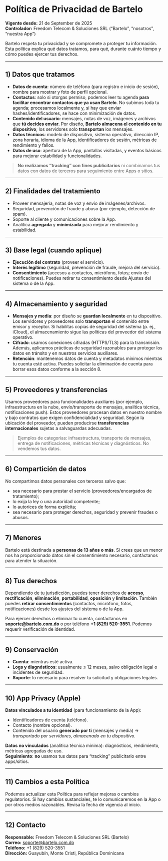 # Política de Privacidad de Bartelo

**Vigente desde:** 21 de September de 2025  
**Controlador:** Freedom Telecom & Soluciones SRL (“Bartelo”, “nosotros”, “nuestra App”)

Bartelo respeta tu privacidad y se compromete a proteger tu información. Esta política explica qué datos tratamos, para qué, durante cuánto tiempo y cómo puedes ejercer tus derechos.

---

## 1) Datos que tratamos

- **Datos de cuenta**: número de teléfono (para registro e inicio de sesión), nombre para mostrar y foto de perfil opcional.
- **Contactos**: solo si otorgas permiso, podemos leer tu agenda **para facilitar encontrar contactos que ya usan Bartelo**. No subimos toda tu agenda; procesamos localmente y, si hay que enviar hashes/identificadores, se hace con minimización de datos.
- **Contenido del usuario**: mensajes, notas de voz, imágenes y archivos que **tú decides enviar**. Por diseño, **Bartelo almacena el contenido en tu dispositivo**; los servidores solo **transportan** los mensajes.
- **Datos técnicos**: modelo de dispositivo, sistema operativo, dirección IP, zona horaria, idioma de la App, identificadores de sesión, métricas de rendimiento y fallos.
- **Datos de uso**: apertura de la App, pantallas visitadas, y eventos básicos para mejorar estabilidad y funcionalidades.

> **No realizamos “tracking” con fines publicitarios** ni combinamos tus datos con datos de terceros para seguimiento entre Apps o sitios.

---

## 2) Finalidades del tratamiento

- Proveer mensajería, notas de voz y envío de imágenes/archivos.
- Seguridad, prevención de fraude y abuso (por ejemplo, detección de spam).
- Soporte al cliente y comunicaciones sobre la App.
- Analítica **agregada** y **minimizada** para mejorar rendimiento y estabilidad.

---

## 3) Base legal (cuando aplique)

- **Ejecución del contrato** (proveer el servicio).
- **Interés legítimo** (seguridad, prevención de fraude, mejora del servicio).
- **Consentimiento** (accesos a contactos, micrófono, fotos; envío de notificaciones). Puedes retirar tu consentimiento desde Ajustes del sistema o de la App.

---

## 4) Almacenamiento y seguridad

- **Mensajes y media**: por diseño se **guardan localmente** en tu dispositivo. Los servidores y proveedores solo **transportan** el contenido entre emisor y receptor. Si habilitas copias de seguridad del sistema (p. ej., iCloud), el almacenamiento sigue las políticas del proveedor del sistema operativo.
- **Cifrado**: usamos conexiones cifradas (HTTPS/TLS) para la transmisión. Además, aplicamos prácticas de seguridad razonables para proteger los datos en tránsito y en nuestros servicios auxiliares.
- **Retención**: mantenemos datos de cuenta y metadatos mínimos mientras tu cuenta esté activa. Puedes solicitar la eliminación de cuenta para borrar esos datos conforme a la sección 8.

---

## 5) Proveedores y transferencias

Usamos proveedores para funcionalidades auxiliares (por ejemplo, infraestructura en la nube, envío/transporte de mensajes, analítica técnica, notificaciones push). Estos proveedores procesan datos en nuestro nombre y bajo contratos que exigen confidencialidad y seguridad. Según la ubicación del proveedor, pueden producirse **transferencias internacionales** sujetas a salvaguardas adecuadas.

> Ejemplos de categorías: infraestructura, transporte de mensajes, entrega de notificaciones, métricas técnicas y diagnósticos. No vendemos tus datos.

---

## 6) Compartición de datos

No compartimos datos personales con terceros salvo que:
- sea necesario para prestar el servicio (proveedores/encargados de tratamiento);
- lo exija la ley o una autoridad competente;
- lo autorices de forma explícita;
- sea necesario para proteger derechos, seguridad y prevenir fraudes o abusos.

---

## 7) Menores

Bartelo está destinada a **personas de 13 años o más**. Si crees que un menor nos ha proporcionado datos sin el consentimiento necesario, contáctanos para atender la situación.

---

## 8) Tus derechos

Dependiendo de tu jurisdicción, puedes tener derechos de **acceso**, **rectificación**, **eliminación**, **portabilidad**, **oposición** y **limitación**. También puedes **retirar consentimientos** (contactos, micrófono, fotos, notificaciones) desde los ajustes del sistema o de la App.

Para ejercer derechos o eliminar tu cuenta, contáctanos en **soporte@bartelo.com.do** o por teléfono **+1 (829) 520-3551**. Podemos requerir verificación de identidad.

---

## 9) Conservación

- **Cuenta**: mientras esté activa.
- **Logs y diagnósticos**: usualmente ≤ 12 meses, salvo obligación legal o incidentes de seguridad.
- **Soporte**: lo necesario para resolver tu solicitud y obligaciones legales.

---

## 10) App Privacy (Apple)

**Datos vinculados a tu identidad** (para funcionamiento de la App):
- Identificadores de cuenta (teléfono).
- Contacto (nombre opcional).
- Contenido del usuario **generado por ti** (mensajes y media) → *transportado por servidores, almacenado en tu dispositivo.*

**Datos no vinculados** (analítica técnica mínima): diagnósticos, rendimiento, métricas agregadas de uso.  
**Seguimiento**: **no** usamos tus datos para “tracking” publicitario entre apps/sitios.

---

## 11) Cambios a esta Política

Podemos actualizar esta Política para reflejar mejoras o cambios regulatorios. Si hay cambios sustanciales, te lo comunicaremos en la App o por otros medios razonables. Revisa la fecha de vigencia al inicio.

---

## 12) Contacto

**Responsable:** Freedom Telecom & Soluciones SRL (Bartelo)  
**Correo:** soporte@bartelo.com.do  
**Teléfono:** +1 (829) 520-3551  
**Dirección:** Guayubín, Monte Cristi, República Dominicana
